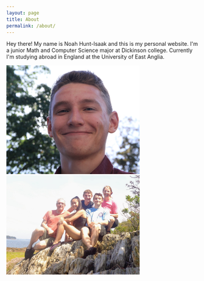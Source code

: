 ```yaml
---
layout: page
title: About
permalink: /about/
---
```


Hey there! My name is Noah Hunt-Isaak and this is my personal website. I'm a junior Math and Computer Science major at Dickinson college. Currently I'm studying abroad in England at the University of East Anglia.

<p float="left">
  <img src="/images/other/me_outside.jpg" width="350"/>
  <img src="/images/other/family.jpg" width="350"/>  
</p>
